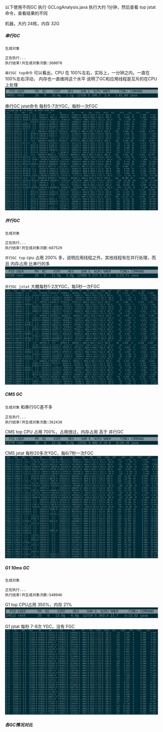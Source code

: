 
以下使用不同GC 执行 GCLogAnalysis.java
执行大约 1分钟，然后查看 top jstat 命令，查看结果的不同

机器，大约 24核，内存 32G

##### 串行GC

`生成对象`
```
正在执行...
执行结束!共生成对象次数:360070
```

`串行GC top命令`
可以看出，CPU 在 100%左右，实际上，一分钟之内，一直在 100%左右浮动，
内存也一直维持这个水平
说明了GC和应用线程是互斥的在CPU上处理
![串行GC-top](https://raw.githubusercontent.com/zeroGit/JAVA-000/main/Week_02/%E5%91%A8%E5%9B%9B4_gc%E6%80%BB%E7%BB%93/%E4%B8%B2%E8%A1%8Cgctop.png)

串行GC jstat命令
每秒5-7次YGC，每秒一次FGC
![串行GC-jstat](https://raw.githubusercontent.com/zeroGit/JAVA-000/main/Week_02/%E5%91%A8%E5%9B%9B4_gc%E6%80%BB%E7%BB%93/%E4%B8%B2%E8%A1%8Cgc.png)

##### 并行GC
`生成对象`
```
正在执行...
执行结束!共生成对象次数:687529
```

`并行GC top`
cpu 占用 200% 多，说明应用线程之外，其他线程有在并行处理，而且 内存占用 比串行的多
![并行GC-top](https://raw.githubusercontent.com/zeroGit/JAVA-000/main/Week_02/%E5%91%A8%E5%9B%9B4_gc%E6%80%BB%E7%BB%93/%E5%B9%B6%E8%A1%8Cgctop.png)

`并行GC jstat`
大概每秒1-2次YGC，每5秒一次FGC
![并行GC-jstat](https://raw.githubusercontent.com/zeroGit/JAVA-000/main/Week_02/%E5%91%A8%E5%9B%9B4_gc%E6%80%BB%E7%BB%93/%E5%B9%B6%E8%A1%8Cgcstat.png)

##### CMS GC
`生成对象`
和串行GC差不多
```
正在执行...
执行结束!共生成对象次数:362438
```

CMS top
CPU 占用 700%，占用很过，内存占用 高于 并行GC
![CMS-top](https://raw.githubusercontent.com/zeroGit/JAVA-000/main/Week_02/周四4_gc总结/cmstop.png)

CMS jstat
每秒20多次YGC，每6/7秒一次FGC
![CMS-jstat](https://raw.githubusercontent.com/zeroGit/JAVA-000/main/Week_02/%E5%91%A8%E5%9B%9B4_gc%E6%80%BB%E7%BB%93/cmsgc.png)

##### G1 10ms GC
`生成对象`
```
正在执行...
执行结束!共生成对象次数:540946
```

G1 top
CPU占用 350%，内存 21%
![G1-top](https://raw.githubusercontent.com/zeroGit/JAVA-000/main/Week_02/周四4_gc总结/g1_10_top.png)

G1 jstat
每秒 7-8次 YGC，没有 FGC
![G1-jstat](https://raw.githubusercontent.com/zeroGit/JAVA-000/main/Week_02/%E5%91%A8%E5%9B%9B4_gc%E6%80%BB%E7%BB%93/g1_10_stat.png)


##### 各GC情况对比

















